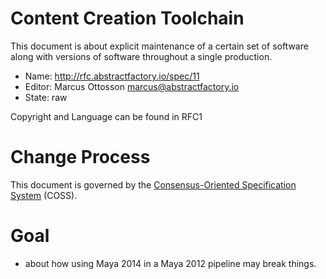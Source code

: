 # Content Creation Toolchain

This document is about explicit maintenance of a certain set of software along with versions of software throughout a single production.

* Name: http://rfc.abstractfactory.io/spec/11
* Editor: Marcus Ottosson <marcus@abstractfactory.io>
* State: raw

Copyright and Language can be found in RFC1

# Change Process

This document is governed by the [Consensus-Oriented Specification System](http://www.digistan.org/spec:1/COSS) (COSS).

# Goal

- about how using Maya 2014 in a Maya 2012 pipeline may break things.